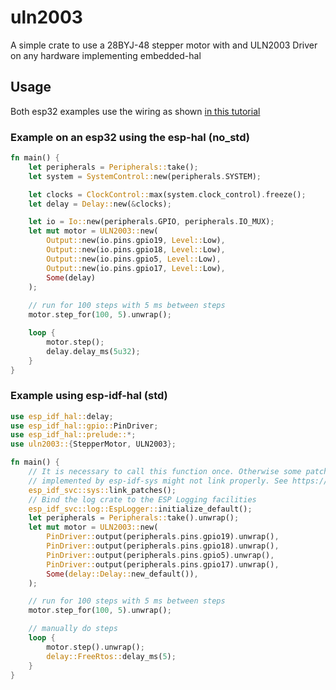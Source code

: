 # uln2003
A simple crate to use a 28BYJ-48 stepper motor with and ULN2003 Driver on any hardware implementing embedded-hal

## Usage

Both esp32 examples use the wiring as shown [in this tutorial](https://randomnerdtutorials.com/esp32-stepper-motor-28byj-48-uln2003/)

### Example on an esp32 using the esp-hal (no_std)
```rust
fn main() {
    let peripherals = Peripherals::take();
    let system = SystemControl::new(peripherals.SYSTEM);

    let clocks = ClockControl::max(system.clock_control).freeze();
    let delay = Delay::new(&clocks);

    let io = Io::new(peripherals.GPIO, peripherals.IO_MUX);
    let mut motor = ULN2003::new(
        Output::new(io.pins.gpio19, Level::Low),
        Output::new(io.pins.gpio18, Level::Low),
        Output::new(io.pins.gpio5, Level::Low),
        Output::new(io.pins.gpio17, Level::Low),
        Some(delay)
    );
    
    // run for 100 steps with 5 ms between steps
    motor.step_for(100, 5).unwrap();

    loop {
        motor.step();
        delay.delay_ms(5u32);
    }
}
```

### Example using esp-idf-hal (std)

```rust
use esp_idf_hal::delay;
use esp_idf_hal::gpio::PinDriver;
use esp_idf_hal::prelude::*;
use uln2003::{StepperMotor, ULN2003};

fn main() {
    // It is necessary to call this function once. Otherwise some patches to the runtime
    // implemented by esp-idf-sys might not link properly. See https://github.com/esp-rs/esp-idf-template/issues/71
    esp_idf_svc::sys::link_patches();
    // Bind the log crate to the ESP Logging facilities
    esp_idf_svc::log::EspLogger::initialize_default();
    let peripherals = Peripherals::take().unwrap();
    let mut motor = ULN2003::new(
        PinDriver::output(peripherals.pins.gpio19).unwrap(),
        PinDriver::output(peripherals.pins.gpio18).unwrap(),
        PinDriver::output(peripherals.pins.gpio5).unwrap(),
        PinDriver::output(peripherals.pins.gpio17).unwrap(),
        Some(delay::Delay::new_default()),
    );

    // run for 100 steps with 5 ms between steps
    motor.step_for(100, 5).unwrap();

    // manually do steps
    loop {
        motor.step().unwrap();
        delay::FreeRtos::delay_ms(5);
    }
}
```

